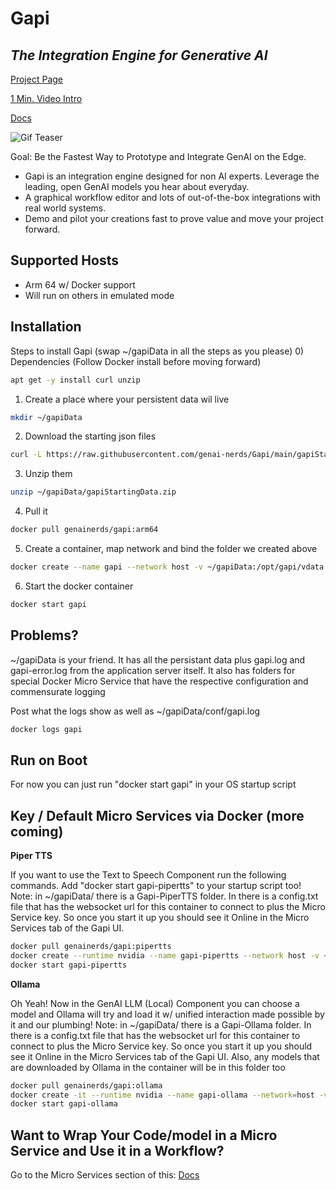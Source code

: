 # Gapi
## _The Integration Engine for Generative AI_

[Project Page](https://GenAINerds.com/#/Gapi)

[1 Min. Video Intro](https://www.youtube.com/watch?si=8Bt47WdUtiTaSZQx&v=6u7_-O1PCt8&feature=youtu.be)

[Docs](https://genainerds.com/#/Docs)

![Gif Teaser](https://genainerds.com/assets/img/GapiGIF.gif)

Goal: Be the Fastest Way to Prototype and Integrate GenAI on the Edge.
- Gapi is an integration engine designed for non AI experts. Leverage the leading, open GenAI models you hear about everyday.
- A graphical workflow editor and lots of out-of-the-box integrations with real world systems.
- Demo and pilot your creations fast to prove value and move your project forward.

## Supported Hosts
- Arm 64 w/ Docker support
- Will run on others in emulated mode

## Installation

Steps to install Gapi (swap ~/gapiData in all the steps as you please)
0) Dependencies (Follow Docker install before moving forward)
```sh
apt get -y install curl unzip
```
1) Create a place where your persistent data wil live
```sh
mkdir ~/gapiData
```    
2) Download the starting json files
```sh
curl -L https://raw.githubusercontent.com/genai-nerds/Gapi/main/gapiStartingData.zip -o ~/gapiData/gapiStartingData.zip
```    
3) Unzip them
```sh
unzip ~/gapiData/gapiStartingData.zip
``` 
4) Pull it
```sh
docker pull genainerds/gapi:arm64
```
5) Create a container, map network and bind the folder we created above
```sh
docker create --name gapi --network host -v ~/gapiData:/opt/gapi/vdata genainerds/gapi:arm64 /bin/bash -c "cd /opt/gapi/bin && ./startGapi.sh"
```
6) Start the docker container
```sh
docker start gapi
```

## Problems?
~/gapiData is your friend. It has all the persistant data plus gapi.log and gapi-error.log from the application server itself.
It also has folders for special Docker Micro Service that have the respective configuration and commensurate logging

Post what the logs show as well as ~/gapiData/conf/gapi.log
```sh
docker logs gapi
```

## Run on Boot
For now you can just run "docker start gapi" in your OS startup script

## Key / Default Micro Services via Docker (more coming)

**Piper TTS**

If you want to use the Text to Speech Component run the following commands. Add "docker start gapi-pipertts" to your startup script too!
Note: in ~/gapiData/ there is a Gapi-PiperTTS folder. In there is a config.txt file that has the websocket url for this container to connect to plus the Micro Service key. So once you start it up you should see it Online in the Micro Services tab of the Gapi UI.
```sh
docker pull genainerds/gapi:pipertts
docker create --runtime nvidia --name gapi-pipertts --network host -v ~/gapiData/Gapi-PiperTTS:/home/TTS/vdata genainerds/gapi:pipertts /bin/bash -c "cd /home/TTS && python3 gapi-ms.py [] []"
docker start gapi-pipertts
```

**Ollama**

Oh Yeah! Now in the GenAI LLM (Local) Component you can choose a model and Ollama will try and load it w/ unified interaction made possible by it and our plumbing!
Note: in ~/gapiData/ there is a Gapi-Ollama folder. In there is a config.txt file that has the websocket url for this container to connect to plus the Micro Service key. So once you start it up you should see it Online in the Micro Services tab of the Gapi UI.
Also, any models that are downloaded by Ollama in the container will be in this folder too
```sh
docker pull genainerds/gapi:ollama
docker create -it --runtime nvidia --name gapi-ollama --network=host -v ~/gapiData/Gapi-Ollama:/home/ollama/vdata -e OLLAMA_MODELS=/home/ollama/vdata/models -e OLLAMA_LOGS=/home/ollama/vdata/ollama.log genainerds/gapi:ollama /bin/bash -c "./home/ollama/start-all-gapi.sh"
docker start gapi-ollama
```

## Want to Wrap Your Code/model in a Micro Service and Use it in a Workflow?

Go to the Micro Services section of this: [Docs](https://genainerds.com/#/Docs)
